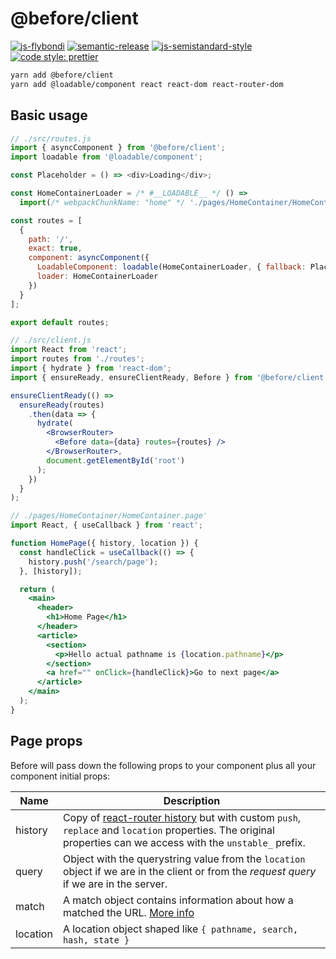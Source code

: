 # @before/client

[![js-flybondi](https://img.shields.io/badge/flybondi-fdbe15.svg?logo=javascript&style=flat-square&logoColor=grey&logoWidth=20)](https://flybondi.com)
[![semantic-release](https://img.shields.io/badge/%20%20%F0%9F%93%A6%F0%9F%9A%80-semantic--release-e10079.svg)](https://github.com/semantic-release/semantic-release)
[![js-semistandard-style](https://img.shields.io/badge/code%20style-semistandard-brightgreen.svg?style=flat-square)](https://github.com/Flet/semistandard)
[![code style: prettier](https://img.shields.io/badge/code_style-prettier-ff69b4.svg?style=flat-square)](https://github.com/prettier/prettier)

```sh
yarn add @before/client
yarn add @loadable/component react react-dom react-router-dom
```

## Basic usage

```js
// ./src/routes.js
import { asyncComponent } from '@before/client';
import loadable from '@loadable/component';

const Placeholder = () => <div>Loading</div>;

const HomeContainerLoader = /* #__LOADABLE__ */ () =>
  import(/* webpackChunkName: "home" */ './pages/HomeContainer/HomeContainer.page');

const routes = [
  {
    path: '/',
    exact: true,
    component: asyncComponent({
      LoadableComponent: loadable(HomeContainerLoader, { fallback: Placeholder }),
      loader: HomeContainerLoader
    })
  }
];

export default routes;
```

```jsx
// ./src/client.js
import React from 'react';
import routes from './routes';
import { hydrate } from 'react-dom';
import { ensureReady, ensureClientReady, Before } from '@before/client';

ensureClientReady(() =>
  ensureReady(routes)
    .then(data => {
      hydrate(
        <BrowserRouter>
          <Before data={data} routes={routes} />
        </BrowserRouter>,
        document.getElementById('root')
      );
    })
  }
);
```

```jsx
// ./pages/HomeContainer/HomeContainer.page'
import React, { useCallback } from 'react';

function HomePage({ history, location }) {
  const handleClick = useCallback(() => {
    history.push('/search/page');
  }, [history]);

  return (
    <main>
      <header>
        <h1>Home Page</h1>
      </header>
      <article>
        <section>
          <p>Hello actual pathname is {location.pathname}</p>
        </section>
        <a href="" onClick={handleClick}>Go to next page</a>
      </article>
    </main>
  );
}
```
## Page props

Before will pass down the following props to your component plus all your component initial props:

| Name | Description |
|--|--|
| history | Copy of [react-router history](https://github.com/ReactTraining/history) but with custom `push`, `replace` and `location` properties. The original properties can we access with the `unstable_` prefix. |
| query | Object with the querystring value from the `location` object if we are in the client or from the _request query_ if we are in the server. |
| match | A match object contains information about how a <Route path> matched the URL. [More info](https://reacttraining.com/react-router/web/api/match) |
| location | A location object shaped like `{ pathname, search, hash, state }` |



